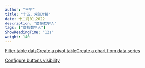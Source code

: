 ```yaml
---
author: "王宇"
title: "十五、外部对接"
date: 十二月01,2022
description: "虚拟数字人"
tags: ["虚拟数字人"]
ShowReadingTime: "12s"
weight: 140
---
```

[Filter table data](#)[Create a pivot table](#)[Create a chart from data series](#)

[Configure buttons visibility](/users/tfac-settings.action)